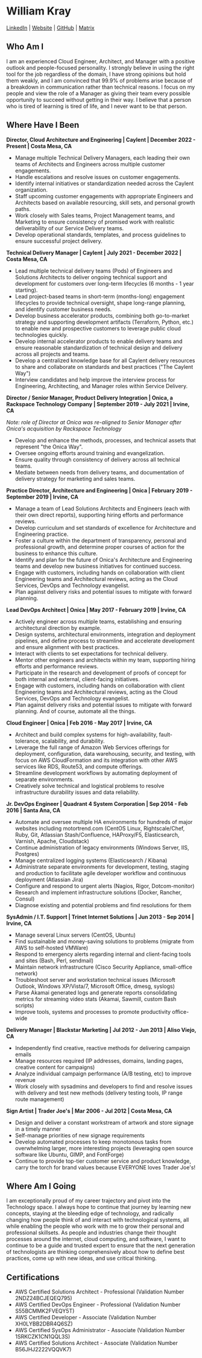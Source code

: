 # William Kray
[LinkedIn](https://www.linkedin.com/in/williamkray) | [Website](https://www.kray.pw/) | [GitHub](https://github.com/williamkray) | [Matrix](https://matrix.to/#/@william:mssj.me)

## Who Am I

I am an experienced Cloud Engineer, Architect, and Manager with a positive outlook and people-focused personality. I
strongly believe in using the right tool for the job regardless of the domain, I have strong opinions but hold them
weakly, and I am convinced that 99.9% of problems arise because of a breakdown in communication rather than technical
reasons. I focus on my people and view the role of a Manager as giving their team every possible opportunity to succeed
without getting in their way. I believe that a person who is tired of learning is tired of life, and I never want to be
that person.

## Where Have I Been

**Director, Cloud Architecture and Engineering | Caylent | December 2022 - Present | Costa Mesa, CA**

  * Manage multiple Technical Delivery Managers, each leading their own teams of Architects and Engineers across
    multiple customer engagements.
  * Handle escalations and resolve issues on customer engagements.
  * Identify internal initiatives or standardization needed across the Caylent organization. 
  * Staff upcoming customer engagements with appropriate Engineers and Architects based on available resourcing, skill
    sets, and personal growth paths.
  * Work closely with Sales teams, Project Management teams, and Marketing to ensure consistency of promised work with
    realistic deliverability of our Service Delivery teams.
  * Develop operational standards, templates, and process guidelines to ensure successful project delivery.

**Technical Delivery Manager | Caylent | July 2021 - December 2022 | Costa Mesa, CA**

  * Lead multiple technical delivery teams (Pods) of Engineers and Solutions Architects to deliver ongoing technical
    support and development for customers over long-term lifecycles (6 months - 1 year starting).
  * Lead project-based teams in short-term (months-long) engagement lifecycles to provide technical oversight, shape
    long-range planning, and identify customer business needs.
  * Develop business accelerator products, combining both go-to-market strategy and supporting development artifacts
    (Terraform, Python, etc.) to enable new and prospective customers to leverage public cloud technologies quickly.
  * Develop internal accelerator products to enable delivery teams and ensure reasonable standardization of technical
    design and delivery across all projects and teams.
  * Develop a centralized knowledge base for all Caylent delivery resources to share and collaborate on standards and
    best practices ("The Caylent Way")
  * Interview candidates and help improve the interview process for Engineering, Architecting, and Manager roles within
    Service Delivery.

**Director / Senior Manager, Product Delivery Integration | Onica, a Rackspace Technology Company | September 2019 -
July 2021 | Irvine, CA**

*Note: role of Director at Onica was re-aligned to Senior Manager after Onica's acquisition by Rackspace Technology*

  * Develop and enhance the methods, processes, and technical assets that represent "the Onica Way".
  * Oversee ongoing efforts around training and evangelization.
  * Ensure quality through consistency of delivery across all technical teams.
  * Mediate between needs from delivery teams, and documentation of delivery strategy for marketing and sales teams.


**Practice Director, Architecture and Engineering | Onica | February 2019 - September 2019 | Irvine, CA**

  * Manage a team of Lead Solutions Architects and Engineers (each with their own direct reports), supporting hiring
    efforts and performance reviews. 
  * Develop curriculum and set standards of excellence for Architecture and Engineering practice. 
  * Foster a culture within the department of transparency, personal and professional growth, and determine proper
    courses of action for the business to enhance this culture. 
  * Identify and plan for the future of Onica's Architecture and Engineering teams and develop new business initiatives
    for continued success. 
  * Engage with customers, including hands on collaboration with client Engineering teams and Architectural reviews,
    acting as the Cloud Services, DevOps and Technology evangelist. 
  * Plan against delivery risks and potential issues to mitigate with forward planning. 

**Lead DevOps Architect | Onica | May 2017 - February 2019 | Irvine, CA**

  * Actively engineer across multiple teams, establishing and ensuring architectural direction by example.
  * Design systems, architectural environments, integration and deployment pipelines, and define process to streamline
    and accelerate development and ensure alignment with best practices.
  * Interact with clients to set expectations for technical delivery.
  * Mentor other engineers and architects within my team, supporting hiring efforts and performance reviews.
  * Participate in the research and development of proofs of concept for both internal and external, client-facing
    initiatives.
  * Engage with customers, including hands on collaboration with client Engineering teams and Architectural reviews,
    acting as the Cloud Services, DevOps and Technology evangelist.
  * Plan against delivery risks and potential issues to mitigate with forward planning. And of course, automate all the
    things.

**Cloud Engineer | Onica | Feb 2016 - May 2017 | Irvine, CA**

  * Architect and build complex systems for high-availability, fault-tolerance, scalability, and durability.
  * Leverage the full range of Amazon Web Services offerings for deployment, configuration, data warehousing, security,
    and testing, with focus on AWS CloudFormation and its integration with other AWS services like RDS, Route53, and
    compute offerings.
  * Streamline development workflows by automating deployment of separate environments.
  * Creatively solve technical and logistical problems to resolve infrastructure durability issues and data reliability.


**Jr. DevOps Engineer | Quadrant 4 System Corporation | Sep 2014 - Feb 2016 | Santa Ana, CA**

  * Automate and oversee multiple HA environments for hundreds of major websites including motortrend.com (CentOS Linux,
    Rightscale/Chef, Ruby, Git, Atlassian Stash/Confluence, HAProxy/F5, Elasticsearch, Varnish, Apache, Cloudstack)
  * Continue administration of legacy environments (Windows Server, IIS, Postgres)
  * Manage centralized logging systems (Elasticsearch / Kibana)
  * Administrate separate environments for development, testing, staging and production to facilitate agile developer
    workflow and    continuous deployment (Atlassian Jira)
  * Configure and respond to urgent alerts (Nagios, Rigor, Dotcom-monitor)
  * Research and implement infrastructure solutions (Docker, Rancher, Consul)
  * Diagnose existing and potential problems and find resolutions for them


**SysAdmin / I.T. Support | Trinet Internet Solutions | Jun 2013 - Sep 2014 | Irvine, CA**

  * Manage several Linux servers (CentOS, Ubuntu)
  * Find sustainable and money-saving solutions to problems (migrate from AWS to self-hosted VMWare)
  * Respond to emergency alerts regarding internal and client-facing tools and sites (Bash, Perl, sendmail)
  * Maintain network infrastructure (Cisco Security Appliance, small-office network)
  * Troubleshoot server and workstation technical issues (Microsoft Outlook, Windows XP/Vista/7, Microsoft Office,
    dmesg,  syslogs)
  * Parse Akamai generated logs and generate reports consolidating metrics for streaming video stats (Akamai, Sawmill,
    custom Bash scripts)
  * Improve tools, systems and processes to promote productivity office-wide


**Delivery Manager | Blackstar Marketing | Jul 2012 - Jun 2013 | Aliso Viejo, CA**

  * Independently find creative, reactive methods for delivering campaign emails
  * Manage resources required (IP addresses, domains, landing pages, creative content for campaigns)
  * Analyze individual campaign performance (A/B testing, etc) to improve revenue
  * Work closely with sysadmins and developers to find and resolve issues with delivery and test new methods (delivery
    testing tools, IP range route management)


**Sign Artist | Trader Joe's | Mar 2006 - Jul 2012 | Costa Mesa, CA**

 * Design and deliver a constant workstream of artwork and store signage in a timely manner
 * Self-manage priorities of new signage requirements
 * Develop automated processes to keep monotonous tasks from overwhelming larger, more interesting projects (leveraging
   open source software like Ubuntu, GIMP, and FontForge)
 * Continue to provide top-tier customer service and product knowledge, carry the torch for brand values because
   EVERYONE loves Trader Joe's!

## Where Am I Going

I am exceptionally proud of my career trajectory and pivot into the Technology space. I always hope to continue that
journey by learning new concepts, staying at the bleeding edge of technology, and radically changing how people think of
and interact with technological systems, all while enabling the people who work with me to grow their personal and
professional skillsets. As people and industries change their thought processes around the internet, cloud computing,
and software, I want to continue to be a guide and trusted expert to ensure that the next generation of technologists
are thinking comprehensively about how to define best practices, come up with new ideas, and use critical thinking.

## Certifications

  * AWS Certified Solutions Architect - Professional (Validation Number 2NDZ24BCJEQEQ795)
  * AWS Certified DevOps Engineer - Professional (Validation Number S55BCMMK2FVEQY5T)
  * AWS Certified Developer - Associate (Validation Number XH0LYBB2DBR4Q6SZ)
  * AWS Certified SysOps Administrator - Associate (Validation Number 1SRKCZK1CN1QQL3S)
  * AWS Certified Solutions Architect - Associate (Validation Number B56JHJ2222VQQVK7)

